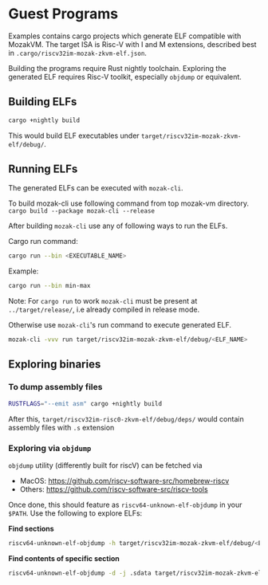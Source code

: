 # Guest Programs

Examples contains cargo projects which generate ELF compatible with MozakVM. The target ISA is Risc-V with I and M extensions, described best in `.cargo/riscv32im-mozak-zkvm-elf.json`.

Building the programs require Rust nightly toolchain. Exploring the generated ELF requires Risc-V toolkit, especially `objdump` or equivalent.

## Building ELFs

```bash
cargo +nightly build
```
This would build ELF executables under `target/riscv32im-mozak-zkvm-elf/debug/`.

## Running ELFs

The generated ELFs can be executed with `mozak-cli`.

To build mozak-cli use following command from top mozak-vm directory.
`cargo build --package mozak-cli --release`

After building `mozak-cli` use any of following ways to run the ELFs.

Cargo run command:

```bash
cargo run --bin <EXECUTABLE_NAME>
```
Example:

```bash
cargo run --bin min-max
```
Note: For `cargo run` to work `mozak-cli` must be present at `../target/release/`, i.e already compiled in release mode.

Otherwise use `mozak-cli`'s run command to execute generated ELF.
```bash
mozak-cli -vvv run target/riscv32im-mozak-zkvm-elf/debug/<ELF_NAME>

```

## Exploring binaries
### To dump assembly files
```bash
RUSTFLAGS="--emit asm" cargo +nightly build
```
After this, `target/riscv32im-risc0-zkvm-elf/debug/deps/` would contain assembly files with `.s` extension 

### Exploring via `objdump`
`objdump` utility (differently built for riscV) can be fetched via 
- MacOS: https://github.com/riscv-software-src/homebrew-riscv 
- Others: https://github.com/riscv-software-src/riscv-tools

Once done, this should feature as `riscv64-unknown-elf-objdump` in your `$PATH`. Use the following to explore ELFs:

**Find sections**
```bash
riscv64-unknown-elf-objdump -h target/riscv32im-mozak-zkvm-elf/debug/<ELF_NAME>
```
**Find contents of specific section**
```bash
riscv64-unknown-elf-objdump -d -j .sdata target/riscv32im-mozak-zkvm-elf/debug/<ELF_NAME>
```
